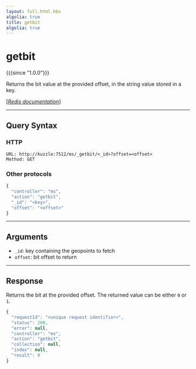 ```yaml
---
layout: full.html.hbs
algolia: true
title: getbit
algolia: true
---
```


# getbit

{{{since "1.0.0"}}}

Returns the bit value at the provided offset, in the string value stored in a key.

[[_Redis documentation_]](https://redis.io/commands/getbit)

---

## Query Syntax

### HTTP

```http
URL: http://kuzzle:7512/ms/_getbit/<_id>?offset=<offset>
Method: GET
```

### Other protocols


```js
{
  "controller": "ms",
  "action": "getbit",
  "_id": "<key>",
  "offset": "<offset>"
}
```

---

## Arguments

* `_id`: key containing the geopoints to fetch
* `offset`: bit offset to return

---

## Response

Returns the bit at the provided offset. The returned value can be either `0` or `1`.

```javascript
{
  "requestId": "<unique request identifier>",
  "status": 200,
  "error": null,
  "controller": "ms",
  "action": "getbit",
  "collection": null,
  "index": null,
  "result": 0
}
```

